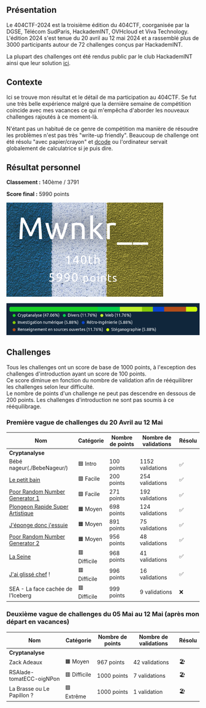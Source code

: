 
## Présentation

Le 404CTF-2024 est la troisième édition du 404CTF, coorganisée par la DGSE, Télécom SudParis, HackademINT, OVHcloud et Viva Technology. L'édition 2024 s'est tenue du 20 avril au 12 mai 2024 et a rassemblé plus de 3000 participants autour de 72 challenges conçus par HackademINT.

La plupart des challenges ont été rendus public par le club HackademINT ainsi que leur solution [ici](https://github.com/HackademINT/404CTF-2024).

## Contexte

Ici se trouve mon résultat et le détail de ma participation au 404CTF. Se fut une très belle expérience malgré que la dernière semaine de compétition coincide avec mes vacances ce qui m'empêcha d'aborder les nouveaux challenges rajoutés à ce moment-là.

N'étant pas un habitué de ce genre de compétition ma manière de résoudre les problèmes n'est pas très "write-up friendly". Beaucoup de challenge ont été résolu "avec papier/crayon" et [dcode](dcode.fr) ou l'ordinateur servait globalement de calculatrice si je puis dire.


## Résultat personnel

**Classement :** 140ème / 3791

**Score final :** 5990 points

![Classement](ranking.png)

![Proportion des résolutions](proportion.png)

## Challenges 

Tous les challenges ont un score de base de 1000 points, à l'exception des challenges d'introduction ayant un score de 100 points.  
Ce score diminue en fonction du nombre de validation afin de rééquilibrer les challenges selon leur difficulté.  
Le nombre de points d'un challenge ne peut pas descendre en dessous de 200 points. Les challenges d'introduction ne sont pas soumis à ce rééquilibrage.

### Première vague de challenges du 20 Avril au 12 Mai

| Nom | Catégorie | Nombre de points | Nombre de validations | Résolu |
| - | - | - | - | - |
| **Cryptanalyse** |
| Bébé nageur(./BebeNageur/) | 🟦 Intro | 100 points | 1152 validations | ✅ |
| [Le petit bain](./LePetitBain/) | 🟩 Facile | 200 points | 254 validations | ✅ |
| [Poor Random Number Generator 1 ](./PRNG%201/) | 🟩 Facile | 271 points | 192 validations | ✅ |
| [Plongeon Rapide Super Artistique](./PlongeonRapideSuperArtistique/) | 🟧 Moyen | 698 points | 124 validations | ✅ |
| [J'éponge donc j'essuie](./JepongeDoncJessuie/) | 🟧 Moyen | 891 points | 75 validations | ✅ |
| [Poor Random Number Generator 2 ](./PRNG%202/) | 🟧 Moyen | 956 points | 48 validations | ✅ |
| [La Seine](./La%20Seine/) | 🟥 Difficile | 968 points | 41 validations | ✅ |
| [J'ai glissé chef](./JaiGlisseChef/) ! | 🟥 Difficile | 996 points | 16 validations | ✅  |
| SEA - La face cachée de l'Iceberg | 🟥 Difficile | 999 points | 9 validations | ❌ |

### Deuxième vague de challenges du 05 Mai au 12 Mai (après mon départ en vacances)

| Nom | Catégorie | Nombre de points | Nombre de validations | Résolu |
| - | - | - | - | - |
| **Cryptanalyse** |
| Zack Adeaux | 🟧 Moyen | 967 points | 42 validations | 🏖️ |
| RSAlade-tomatECC-oigNPon | 🟥 Difficile | 1000 points | 7 validations | 🏖️ |
| La Brasse ou Le Papillon ? | 🟪 Extrême | 1000 points | 1 validation | 🏖️ |
